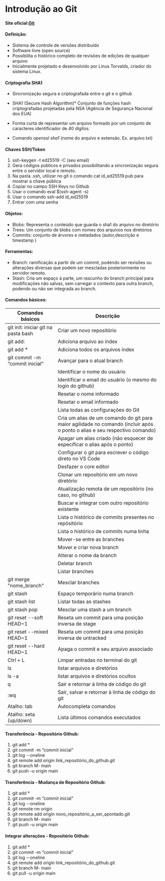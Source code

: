 # Introdução ao Git

#### Site oficial:[Git](https://git-scm.com/downloads)

#### Definição:

-   Sistema de controle de versões distribuído
-   Software livre (open source)
-   Possibilita o histórico completo de revisões de edições de qualquer
    arquivo
-   Inicialmente projetado e desenvolvido por Linus Torvalds, criador do
    sistema Linux.   
    
#### Criptografia SHA1

* Sincronização segura e criptografada entre o git e o github

* SHA1 (Secure Hash Algorithm)* Conjunto de funções hash criptografadas projetadas pela NSA (Agência de Segurança Nacional dos EUA)

* Forma curta de representar um arquivo formado por um conjunto de caracteres identificador de 40 dígitos.
* Comando _openssl sha1_ (nome do arquivo e extensão. Ex. arquivo.txt)

#### Chaves SSH/Token
1. ssh-keygen -t ed25519 -C (seu email)
2. Gera códigos públicos e privados possibilitando a sincronização segura entre o servidor local e remoto.
3. Na pasta .ssh, utilizar no git o comando cat id_ed25519.pub para mostrar a chave pública
4. Copiar no campo SSH Keys no Github
5. Usar o comando eval $(ssh-agent -s)
6. Usar o comando ssh-add id_ed25519
7. Entrar com uma senha
    
#### Objetos:

-   Blobs: Representa o conteúdo que guarda o sha1 do arquivo no diretório
-   Trees: Um conjunto de blobs com nomes dos arquivos nos diretórios
-   Commits: conjunto de árvores e metadados (autor,descrição e timestamp )

#### Ferramentas:

-   Branch: ramificação a partir de um commit, podendo ser revisões ou
    alterações diversas que podem ser mescladas posteriormente no
    servidor remoto.
-   Stash: Cria um espaço à parte, um rascunho do branch principal para
    modificações não salvas, sem carregar o contexto para outra branch,
    podendo ou não ser integrada ao branch.

#### Comandos básicos:

| Comandos básicos                    | Descrição                                                                                                                  |
|-------------------------------------|----------------------------------------------------------------------------------------------------------------------------|
| git init: iniciar git na pasta bash | Criar um novo repositório                                                                                                  |
| git add:                            | Adiciona arquivo ao index                                                                                                  |
| git add *                           | Adiciona todos os arquivos index                                                                                           |
| git commit -m “commit inicial”      | Avançar para o atual branch                                                                                                |
|                                     | Identificar o nome do usuário                                                                                              |
|                                     | Identificar o email do usuário (o mesmo do login do github)                                                                |
|                                     | Resetar o nome informado                                                                                                   |
|                                     | Resetar o email informado                                                                                                  |
|                                     | Lista todas as configurações do Git                                                                                        |
|                                     | Cria um alias de um comando do git para maior agilidade no comando (incluir após o ponto o alias e seu respectivo comando) |
|                                     | Apagar um alias criado (não esquecer de especificar o alias após o ponto)                                                  |
|                                     | Configurar o git para escrever o código direto no VS Code                                                                  |
|                                     | Desfazer o core editor                                                                                                     |
|                                     | Clonar um repositório em um novo diretório                                                                                 |
|                                     | Atualização remota de um repositório (no caso, no github)                                                                  |
|                                     | Buscar e integrar com outro repositório existente                                                                          |
|                                     | Lista o histórico de commits presentes no repósitório                                                                      |
|                                     | Lista o histórico de commits numa linha                                                                                    |
|                                     | Mover-se entre as branches                                                                                                 |
|                                     | Mover e criar nova branch                                                                                                  |
|                                     | Alterar o nome da branch                                                                                                   |
|                                     | Deletar branch                                                                                                             |
|                                     | Listar branches                                                                                                            |
| git merge "nome_branch"             | Mesclar branches                                                                                                           |
| git stash                           | Espaço temporário numa branch                                                                                              |
| git stash list                      | Listar todas as stashes                                                                                                    |
| git stash pop                       | Mesclar uma stash a um branch                                                                                              |
| git reset --soft HEAD~1             | Reseta um commit para uma posição inversa de stage                                                                         |
| git reset --mixed HEAD~1            | Reseta um commit para uma posição inversa de untracked                                                                     |
| git reset --hard HEAD~1             | Apaga o commit e seu arquivo associado                                                                                     |
| Ctrl + L                            | Limpar entradas no terminal do git                                                                                         |
| ls                                  | listar arquivos e diretórios                                                                                               |
| ls -a                               | listar arquivos e diretórios ocultos                                                                                       |
| q                                   | Sair e retornar à linha de código do git                                                                                   |
| :wq                                 | Sair, salvar e retornar à linha de código do git                                                                           |
| Atalho: tab                         | Autocompleta comandos                                                                                                      |
| Atalho: seta (up/down)              | Lista últimos comandos executados                                                                                          |
#### Transferência - Repositório Github:
1. git add *
2. git commit -m “commit inicial”
3. git log --oneline
4. git remote add origin link_repositório_do_github.git 
5. git branch M- main
6. git push -u origin main

#### Transferência - Mudança de Repositório Github:
1. git add *
2. git commit -m “commit inicial”
3. git log --oneline
4. git remote rm origin
5. git remote add origin novo_repositório_a_ser_apontado.git 
6. git branch M- main
7. git push -u origin main

#### Integrar alterações - Repositório Github:
1. git add *
2. git commit -m “commit inicial”
3. git log --oneline
4. git remote add origin link_repositório_do_github.git 
5. git branch M- main
6. git pull -u origin main



